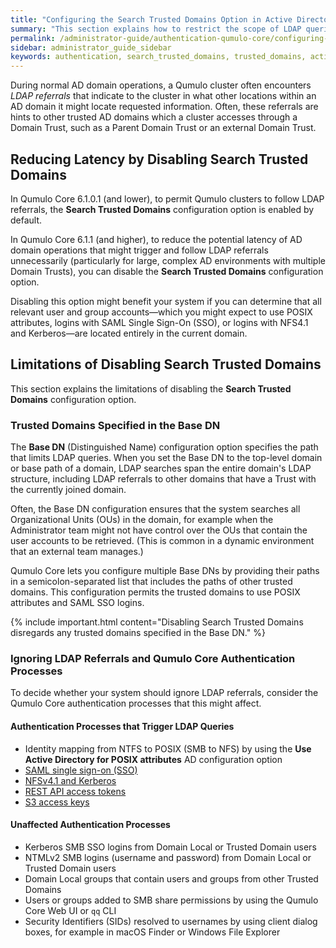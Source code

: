 ```yaml
---
title: "Configuring the Search Trusted Domains Option in Active Directory for a Qumulo Cluster"
summary: "This section explains how to restrict the scope of LDAP queries by using the Search Trusted Domains configuration option for a Qumulo cluster joined to an Active Directory (AD) domain."
permalink: /administrator-guide/authentication-qumulo-core/configuring-search-trusted-domains-active-directory.html
sidebar: administrator_guide_sidebar
keywords: authentication, search_trusted_domains, trusted_domains, active_directory, ad, ldap
---
```


During normal AD domain operations, a Qumulo cluster often encounters _LDAP referrals_ that indicate to the cluster in what other locations within an AD domain it might locate requested information. Often, these referrals are hints to other trusted AD domains which a cluster accesses through a Domain Trust, such as a Parent Domain Trust or an external Domain Trust.


## Reducing Latency by Disabling Search Trusted Domains
In Qumulo Core 6.1.0.1 (and lower), to permit Qumulo clusters to follow LDAP referrals, the **Search Trusted Domains** configuration option is enabled by default.

In Qumulo Core 6.1.1 (and higher), to reduce the potential latency of AD domain operations that might trigger and follow LDAP referrals unnecessarily (particularly for large, complex AD environments with multiple Domain Trusts), you can disable the **Search Trusted Domains** configuration option.

Disabling this option might benefit your system if you can determine that all relevant user and group accounts&mdash;which you might expect to use POSIX attributes, logins with SAML Single Sign-On (SSO), or logins with NFS4.1 and Kerberos&mdash;are located entirely in the current domain.


## Limitations of Disabling Search Trusted Domains
This section explains the limitations of disabling the **Search Trusted Domains** configuration option.

### Trusted Domains Specified in the Base DN
The **Base DN** (Distinguished Name) configuration option specifies the path that limits LDAP queries. When you set the Base DN to the top-level domain or base path of a domain, LDAP searches span the entire domain's LDAP structure, including LDAP referrals to other domains that have a Trust with the currently joined domain.

Often, the Base DN configuration ensures that the system searches all Organizational Units (OUs) in the domain, for example when the Administrator team might not have control over the OUs that contain the user accounts to be retrieved. (This is common in a dynamic environment that an external team manages.)

Qumulo Core lets you configure multiple Base DNs by providing their paths in a semicolon-separated list that includes the paths of other trusted domains. This configuration permits the trusted domains to use POSIX attributes and SAML SSO logins.

{% include important.html content="Disabling Search Trusted Domains disregards any trusted domains specified in the Base DN." %}


### Ignoring LDAP Referrals and Qumulo Core Authentication Processes
To decide whether your system should ignore LDAP referrals, consider the Qumulo Core authentication processes that this might affect.

#### Authentication Processes that Trigger LDAP Queries
* Identity mapping from NTFS to POSIX (SMB to NFS) by using the **Use Active Directory for POSIX attributes** AD configuration option
* [SAML single sign-on (SSO)](configuring-saml-single-sign-on-sso.html)
* [NFSv4.1 and Kerberos](../kerberos/)
* [REST API access tokens](../external-services/using-access-tokens.html)
* [S3 access keys](../s3-api/creating-managing-s3-access-keys.html)

#### Unaffected Authentication Processes
* Kerberos SMB SSO logins from Domain Local or Trusted Domain users
* NTMLv2 SMB logins (username and password) from Domain Local or Trusted Domain users
* Domain Local groups that contain users and groups from other Trusted Domains
* Users or groups added to SMB share permissions by using the Qumulo Core Web UI or `qq` CLI
* Security Identifiers (SIDs) resolved to usernames by using client dialog boxes, for example in macOS Finder or Windows File Explorer
